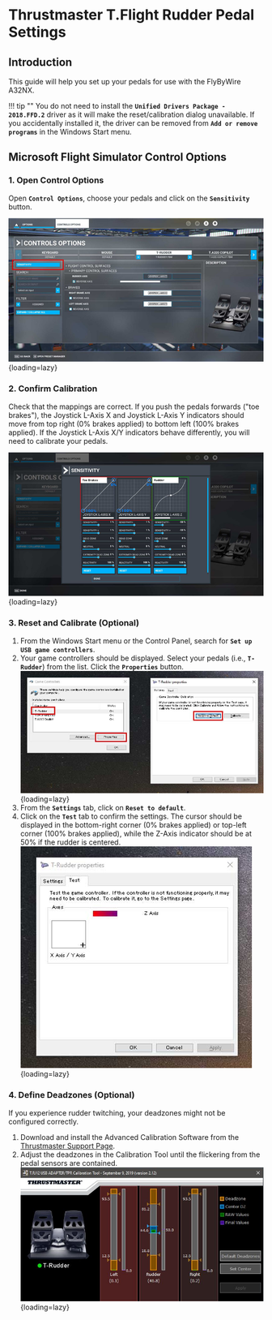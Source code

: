 # Thrustmaster T.Flight Rudder Pedal Settings

## Introduction

This guide will help you set up your pedals for use with the FlyByWire A32NX.

!!! tip ""
    You do not need to install the **`Unified Drivers Package - 2018.FFD.2`** driver as it will make the reset/calibration dialog unavailable. If you accidentally installed it, the driver can be removed from **`Add or remove programs`** in the Windows Start menu.

## Microsoft Flight Simulator Control Options

### 1. Open Control Options

Open **`Control Options`**, choose your pedals and click on the **`Sensitivity`** button.

![Rudder Control Settings](../../a32nx/assets/rudder/ThrustmasterRudderSettings.jpg "Rudder Control Settings"){loading=lazy}

### 2. Confirm Calibration

Check that the mappings are correct. If you push the pedals forwards ("toe brakes"), the Joystick L-Axis X and Joystick L-Axis Y indicators should move from top right (0% brakes applied) to bottom left (100% brakes applied). If the Joystick L-Axis X/Y indicators behave differently, you will need to calibrate your pedals.

![Rudder Sensitivity Settings](../../a32nx/assets/rudder/ThrustmasterRudderSensitiviy.jpg "Rudder Sensitivity Settings"){loading=lazy}

### 3. Reset and Calibrate (Optional)

1. From the Windows Start menu or the Control Panel, search for **`Set up USB game controllers`**.
2. Your game controllers should be displayed. Select your pedals (i.e., **`T-Rudder`**) from the list. Click the **`Properties`** button. ![USB Controller Settings](../../a32nx/assets/rudder/GameControllersThrustmaster.jpg "USB Controller Settings"){loading=lazy}
3. From the **`Settings`** tab, click on **`Reset to default`**.
4. Click on the **`Test`** tab to confirm the settings. The cursor should be displayed in the bottom-right corner (0% brakes applied) or top-left corner (100% brakes applied), while the Z-Axis indicator should be at 50% if the rudder is centered. ![Calibrated Settings](../../a32nx/assets/rudder/GameControllersRudderSettings.jpg "Calibrated Settings"){loading=lazy}

### 4. Define Deadzones (Optional)

If you experience rudder twitching, your deadzones might not be configured correctly.

1. Download and install the Advanced Calibration Software from the [Thrustmaster Support Page](https://support.thrustmaster.com/en/product/tfrp-en/).
2. Adjust the deadzones in the Calibration Tool until the flickering from the pedal sensors are contained. ![TPR Calibration Tool](../../a32nx/assets/rudder/TRJ12-Calibration.jpg){loading=lazy}
